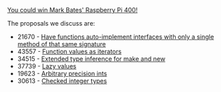 [You could win Mark Bates' Raspberry Pi 400!](https://changelog.com/posts/were-giving-away-mark-bates-raspberry-pi-400)

The proposals we discuss are:

* 21670 - [Have functions auto-implement interfaces with only a single method of that same signature](https://github.com/golang/go/issues/21670)
* 43557 - [Function values as iterators](https://github.com/golang/go/issues/43557)
* 34515 - [Extended type inference for make and new](https://github.com/golang/go/issues/34515)
* 37739 - [Lazy values](https://github.com/golang/go/issues/37739)
* 19623 - [Arbitrary precision ints](https://github.com/golang/go/issues/19623)
* 30613 - [Checked integer types](https://github.com/golang/go/issues/30613)